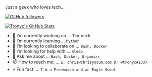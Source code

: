 Just a geek who loves tech...

[![GitHub followers](https://img.shields.io/github/followers/christronyxyocum?logo=github)](https://github.com/users/follow?target=christronyxyocum)

[![Tronyx's GitHub Stats](https://github-readme-stats.vercel.app/api?username=christronyxyocum&count_private=true&show_icons=true&theme=nightowl)](https://github.com/anuraghazra/github-readme-stats)

- 🔭 I’m currently working on ... `Too much`
- 🌱 I’m currently learning ... `Python`
- 👯 I’m looking to collaborate on ... `Bash, Docker`
- 🤔 I’m looking for help with ... `Sleep`
- 💬 Ask me about ... `Bash, Docker, Organizr`
- 📫 How to reach me: ... `E: chris@chrisyocum.com D: @tronyx#1337`
- ⚡ Fun fact: ... `I'm a Freemason and an Eagle Scout`
